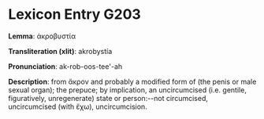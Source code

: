 # Lexicon Entry G203

**Lemma**: ἀκροβυστία

**Transliteration (xlit)**: akrobystía

**Pronunciation**: ak-rob-oos-tee'-ah

**Description**:
from ἄκρον and probably a modified form of  (the penis or male sexual organ); the prepuce; by implication, an uncircumcised (i.e. gentile, figuratively, unregenerate) state or person:--not circumcised, uncircumcised (with ἔχω), uncircumcision.
